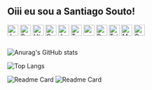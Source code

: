 ## Oiii eu sou a Santiago Souto!


<div style="">
  <img align="center" alt="Java" height="25" src="https://img.shields.io/badge/Java-8257e5?style=for-the-badge&logo=openjdk&logoColor=white">
 <img align="center" alt="Python" height="25" src="https://img.shields.io/badge/Python-8257e5?style=for-the-badge&logo=python&logoColor=white">
  <img align="center" alt="Html" height="25" src="https://img.shields.io/badge/HTML5-8257e5?style=for-the-badge&logo=html5&logoColor=white">
  <img align="center" alt="Css" height="25" src="https://img.shields.io/badge/CSS3-8257e5?&style=for-the-badge&logo=css3&logoColor=white">
  <img align="center" alt="Js" height="25" src="https://img.shields.io/badge/Node.js-8257e5?style=for-the-badge&logo=node.js&logoColor=white">
  <img align="center" alt="Ts" height="25" src="https://img.shields.io/badge/TypeScript-8257e5?style=for-the-badge&logo=typescript&logoColor=white">
  <img align="center" alt="node" height="25" src="https://img.shields.io/badge/TypeScript-8257e5?style=for-the-badge&logo=typescript&logoColor=white">
  <img align="center" alt="React" height="25" src="https://img.shields.io/badge/React-8257e5?style=for-the-badge&logo=react&logoColor=white">
  <img align="center" alt="Tailwind Css" height="25" src="https://img.shields.io/badge/Tailwind_CSS-8257e5?style=for-the-badge&logo=tailwind-css&logoColor=white">
  <img align="center" alt="MySQL" height="25" src="https://img.shields.io/badge/MySQL-8257e5?style=for-the-badge&logo=mysql&logoColor=white">
  <img align="center" alt="PostgreSQL" height="25" src="https://img.shields.io/badge/PostgreSQL-8257e5?style=for-the-badge&logo=postgresql&logoColor=white">
</div>

  ##
 ![Anurag's GitHub stats](https://github-readme-stats.vercel.app/api?username=DevSolto&show_icons=false&bg_color=8257e5&title_color=fff&text_color=fff&icon_color=white)

![Top Langs](https://github-readme-stats.vercel.app/api/top-langs/?username=DevSolto&layout=compact&bg_color=8257e5&title_color=fff&text_color=fff&icon_color=white)


![Readme Card](https://github-readme-stats.vercel.app/api/pin/?username=DevSolto&repo=gledsnelle.com.br&bg_color=8257e5&title_color=fff&text_color=fff&icon_color=white)
![Readme Card](https://github-readme-stats.vercel.app/api/pin/?username=DevSolto&repo=FACULDADE-e-commerce&bg_color=8257e5&title_color=fff&text_color=fff&icon_color=white)
